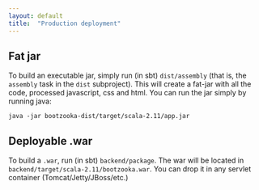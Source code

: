 ```yaml
---
layout: default
title:  "Production deployment"
---
```


## Fat jar

To build an executable jar, simply run (in sbt) `dist/assembly` (that is, the `assembly` task in the `dist`
subproject). This will create a fat-jar with all the code, processed javascript, css and html. You can run the jar
simply by running java:

    java -jar bootzooka-dist/target/scala-2.11/app.jar

## Deployable .war

To build a `.war`, run (in sbt) `backend/package`. The war will be located in `backend/target/scala-2.11/bootzooka.war`.
You can drop it in any servlet container (Tomcat/Jetty/JBoss/etc.)